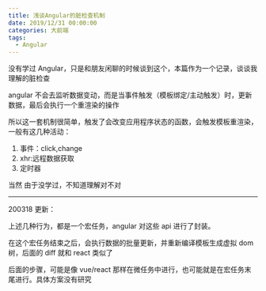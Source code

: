 ```yaml
---
title: 浅谈Angular的脏检查机制
date: 2019/12/31 00:00:00
categories: 大前端
tags: 
  - Angular
---
```



没有学过 Angular，只是和朋友闲聊的时候谈到这个，本篇作为一个记录，谈谈我理解的脏检查

<!--more-->

angular 不会去监听数据变动，而是当事件触发（模板绑定/主动触发）时，更新数据，最后会执行一个重渲染的操作

所以这一套机制很简单，触发了会改变应用程序状态的函数，会触发模板重渲染，一般有这几种活动：
1. 事件：click,change
2. xhr:远程数据获取
3. 定时器

当然 由于没学过，不知道理解对不对

---

200318 更新：

上述几种行为，都是一个宏任务，angular 对这些 api 进行了封装。

在这个宏任务结束之后，会执行数据的批量更新，并重新编译模板生成虚拟 dom 树，后面的 diff 就和 react 类似了

后面的步骤，可能是像 vue/react 那样在微任务中进行，也可能就是在宏任务末尾进行。具体方案没有研究